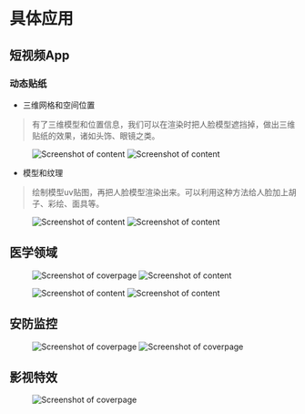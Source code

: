 # 具体应用


## 短视频App

### 动态贴纸

- 三维网格和空间位置
> 有了三维模型和位置信息，我们可以在渲染时把人脸模型遮挡掉，做出三维贴纸的效果，诸如头饰、眼镜之类。

<figure class="thumbnails">
    <img src="https://blog-1253739411.cos.ap-shanghai.myqcloud.com/static/gif/v2-0380b3a99f8144b5e9047f1076c0a182_b.gif" alt="Screenshot of content" title="Content">
    <img src="https://blog-1253739411.cos.ap-shanghai.myqcloud.com/static/img/bandicam/tie.gif" alt="Screenshot of content" title="Content">
</figure>

- 模型和纹理

> 绘制模型uv贴图，再把人脸模型渲染出来。可以利用这种方法给人脸加上胡子、彩绘、面具等。

<figure class="thumbnails">
    <img src="https://blog-1253739411.cos.ap-shanghai.myqcloud.com/static/img/bandicam/monal.jpg" alt="Screenshot of content" title="Content">
    <img src="https://blog-1253739411.cos.ap-shanghai.myqcloud.com/static/img/bandicam/mona.jpg" alt="Screenshot of content" title="Content">
</figure>

## 医学领域

<figure class="thumbnails">
    <img src="https://blog-1253739411.cos.ap-shanghai.myqcloud.com/static/gif/project_usiigaci1.gif" alt="Screenshot of coverpage" title="Cover page">
    <img src="https://blog-1253739411.cos.ap-shanghai.myqcloud.com/static/gif/project_usiigaci2.gif" alt="Screenshot of content" title="Content">
</figure>

<figure class="thumbnails">
    <img src="	https://blog-1253739411.cos.ap-shanghai.myqcloud.com/static/gif/nucleus_segmentation.png" alt="Screenshot of content" title="Content">
    <img src="https://blog-1253739411.cos.ap-shanghai.myqcloud.com/static/gif/vertex_3d.jpg" alt="Screenshot of content" title="Content">
</figure>

## 安防监控

<figure class="thumbnails">
    <img src="https://blog-1253739411.cos.ap-shanghai.myqcloud.com/static/gif/street.png" alt="Screenshot of coverpage" title="Cover page">
    <img src="https://blog-1253739411.cos.ap-shanghai.myqcloud.com/static/img/bandicam/4k_video.gif" alt="Screenshot of coverpage" title="Cover page">
</figure>

## 影视特效

<figure class="thumbnails">
    <img src="https://blog-1253739411.cos.ap-shanghai.myqcloud.com/static/gif/687474703a2f2f636f6d612e69732e7475652e6d70672e64652f6173736574732f636f6d615f66616365732e6a7067.jpeg" alt="Screenshot of coverpage" title="Cover page">
</figure>